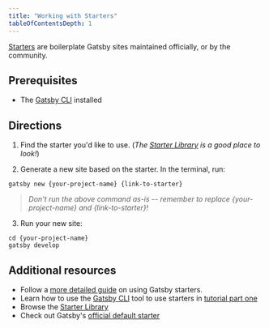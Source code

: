 ```yaml
---
title: "Working with Starters"
tableOfContentsDepth: 1
---
```


[Starters](/docs/starters/) are boilerplate Gatsby sites maintained officially, or by the community.

## Prerequisites

- The [Gatsby CLI](/docs/reference/gatsby-cli) installed

## Directions

1. Find the starter you'd like to use. (_The [Starter Library](/starters/?v=2) is a good place to look!_)

2. Generate a new site based on the starter. In the terminal, run:

```shell
gatsby new {your-project-name} {link-to-starter}
```

> _Don't run the above command as-is -- remember to replace {your-project-name} and {link-to-starter}!_

3. Run your new site:

```shell
cd {your-project-name}
gatsby develop
```

## Additional resources

- Follow a [more detailed guide](/docs/starters/) on using Gatsby starters.
- Learn how to use the [Gatsby CLI](/docs/reference/gatsby-cli) tool to use starters in [tutorial part one](/docs/tutorial/part-one/#using-gatsby-starters)
- Browse the [Starter Library](/starters/?v=2)
- Check out Gatsby's [official default starter](https://github.com/gatsbyjs/gatsby-starter-default)
